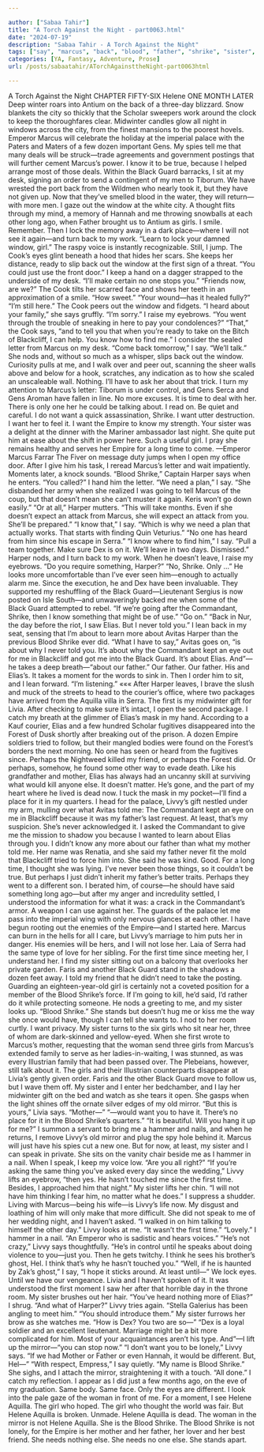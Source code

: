 ```yaml
---

author: ["Sabaa Tahir"]
title: "A Torch Against the Night - part0063.html"
date: "2024-07-19"
description: "Sabaa Tahir - A Torch Against the Night"
tags: ["say", "marcus", "back", "blood", "father", "shrike", "sister", "livvy", "girl", "want", "elia", "one", "know", "first", "harper", "window", "black", "guard", "since", "helene", "eye", "take", "time", "need", "commandant"]
categories: [YA, Fantasy, Adventure, Prose]
url: /posts/sabaatahir/ATorchAgainsttheNight-part0063html

---
```



A Torch Against the Night
CHAPTER FIFTY-SIX
Helene
ONE MONTH LATER
Deep winter roars into Antium on the back of a three-day blizzard. Snow blankets the city so thickly that the Scholar sweepers work around the clock to keep the thoroughfares clear. Midwinter candles glow all night in windows across the city, from the finest mansions to the poorest hovels.
Emperor Marcus will celebrate the holiday at the imperial palace with the Paters and Maters of a few dozen important Gens. My spies tell me that many deals will be struck—trade agreements and government postings that will further cement Marcus’s power.
I know it to be true, because I helped arrange most of those deals.
Within the Black Guard barracks, I sit at my desk, signing an order to send a contingent of my men to Tiborum. We have wrested the port back from the Wildmen who nearly took it, but they have not given up. Now that they’ve smelled blood in the water, they will return—with more men.
I gaze out the window at the white city. A thought flits through my mind, a memory of Hannah and me throwing snowballs at each other long ago, when Father brought us to Antium as girls. I smile. Remember. Then I lock the memory away in a dark place—where I will not see it again—and turn back to my work.
“Learn to lock your damned window, girl.”
The raspy voice is instantly recognizable. Still, I jump. The Cook’s eyes glint beneath a hood that hides her scars. She keeps her distance, ready to slip back out the window at the first sign of a threat.
“You could just use the front door.” I keep a hand on a dagger strapped to the underside of my desk. “I’ll make certain no one stops you.”
“Friends now, are we?” The Cook tilts her scarred face and shows her teeth in an approximation of a smile. “How sweet.”
“Your wound—has it healed fully?”
“I’m still here.” The Cook peers out the window and fidgets. “I heard about your family,” she says gruffly. “I’m sorry.”
I raise my eyebrows. “You went through the trouble of sneaking in here to pay your condolences?”
“That,” the Cook says, “and to tell you that when you’re ready to take on the Bitch of Blackcliff, I can help. You know how to find me.”
I consider the sealed letter from Marcus on my desk. “Come back tomorrow,” I say. “We’ll talk.”
She nods and, without so much as a whisper, slips back out the window. Curiosity pulls at me, and I walk over and peer out, scanning the sheer walls above and below for a hook, scratches, any indication as to how she scaled an unscaleable wall. Nothing. I’ll have to ask her about that trick.
I turn my attention to Marcus’s letter:
Tiborum is under control, and Gens Serca and Gens Aroman have fallen in line. No more excuses. It is time to deal with her.
There is only one her he could be talking about. I read on.
Be quiet and careful. I do not want a quick assassination, Shrike. I want utter destruction. I want her to feel it. I want the Empire to know my strength.
Your sister was a delight at the dinner with the Mariner ambassador last night. She quite put him at ease about the shift in power here. Such a useful girl. I pray she remains healthy and serves her Empire for a long time to come.
—Emperor Marcus Farrar
The Fiver on message duty jumps when I open my office door. After I give him his task, I reread Marcus’s letter and wait impatiently. Moments later, a knock sounds.
“Blood Shrike,” Captain Harper says when he enters. “You called?”
I hand him the letter. “We need a plan,” I say. “She disbanded her army when she realized I was going to tell Marcus of the coup, but that doesn’t mean she can’t muster it again. Keris won’t go down easily.”
“Or at all,” Harper mutters. “This will take months. Even if she doesn’t expect an attack from Marcus, she will expect an attack from you. She’ll be prepared.”
“I know that,” I say. “Which is why we need a plan that actually works. That starts with finding Quin Veturius.”
“No one has heard from him since his escape in Serra.”
“I know where to find him,” I say. “Pull a team together. Make sure Dex is on it. We’ll leave in two days. Dismissed.”
Harper nods, and I turn back to my work. When he doesn’t leave, I raise my eyebrows. “Do you require something, Harper?”
“No, Shrike. Only …” He looks more uncomfortable than I’ve ever seen him—enough to actually alarm me. Since the execution, he and Dex have been invaluable. They supported my reshuffling of the Black Guard—Lieutenant Sergius is now posted on Isle South—and unwaveringly backed me when some of the Black Guard attempted to rebel.
“If we’re going after the Commandant, Shrike, then I know something that might be of use.”
“Go on.”
“Back in Nur, the day before the riot, I saw Elias. But I never told you.”
I lean back in my seat, sensing that I’m about to learn more about Avitas Harper than the previous Blood Shrike ever did.
“What I have to say,” Avitas goes on, “is about why I never told you. It’s about why the Commandant kept an eye out for me in Blackcliff and got me into the Black Guard. It’s about Elias. And”—he takes a deep breath—“about our father.”
Our father.
Our father. His and Elias’s.
It takes a moment for the words to sink in. Then I order him to sit, and I lean forward.
“I’m listening.”
«««
After Harper leaves, I brave the slush and muck of the streets to head to the courier’s office, where two packages have arrived from the Aquilla villa in Serra. The first is my midwinter gift for Livia. After checking to make sure it’s intact, I open the second package.
I catch my breath at the glimmer of Elias’s mask in my hand. According to a Kauf courier, Elias and a few hundred Scholar fugitives disappeared into the Forest of Dusk shortly after breaking out of the prison. A dozen Empire soldiers tried to follow, but their mangled bodies were found on the Forest’s borders the next morning.
No one has seen or heard from the fugitives since.
Perhaps the Nightweed killed my friend, or perhaps the Forest did. Or perhaps, somehow, he found some other way to evade death. Like his grandfather and mother, Elias has always had an uncanny skill at surviving what would kill anyone else.
It doesn’t matter. He’s gone, and the part of my heart where he lived is dead now. I tuck the mask in my pocket—I’ll find a place for it in my quarters.
I head for the palace, Livvy’s gift nestled under my arm, mulling over what Avitas told me: The Commandant kept an eye on me in Blackcliff because it was my father’s last request. At least, that’s my suspicion. She’s never acknowledged it.
I asked the Commandant to give me the mission to shadow you because I wanted to learn about Elias through you. I didn’t know any more about our father than what my mother told me. Her name was Renatia, and she said my father never fit the mold that Blackcliff tried to force him into. She said he was kind. Good. For a long time, I thought she was lying. I’ve never been those things, so it couldn’t be true. But perhaps I just didn’t inherit my father’s better traits. Perhaps they went to a different son.
I berated him, of course—he should have said something long ago—but after my anger and incredulity settled, I understood the information for what it was: a crack in the Commandant’s armor. A weapon I can use against her.
The guards of the palace let me pass into the imperial wing with only nervous glances at each other. I have begun rooting out the enemies of the Empire—and I started here. Marcus can burn in the hells for all I care, but Livvy’s marriage to him puts her in danger. His enemies will be hers, and I will not lose her.
Laia of Serra had the same type of love for her sibling. For the first time since meeting her, I understand her.
I find my sister sitting out on a balcony that overlooks her private garden. Faris and another Black Guard stand in the shadows a dozen feet away. I told my friend that he didn’t need to take the posting. Guarding an eighteen-year-old girl is certainly not a coveted position for a member of the Blood Shrike’s force.
If I’m going to kill, he’d said, I’d rather do it while protecting someone.
He nods a greeting to me, and my sister looks up.
“Blood Shrike.” She stands but doesn’t hug me or kiss me the way she once would have, though I can tell she wants to. I nod to her room curtly. I want privacy.
My sister turns to the six girls who sit near her, three of whom are dark-skinned and yellow-eyed. When she first wrote to Marcus’s mother, requesting that the woman send three girls from Marcus’s extended family to serve as her ladies-in-waiting, I was stunned, as was every Illustrian family that had been passed over. The Plebeians, however, still talk about it.
The girls and their Illustrian counterparts disappear at Livia’s gently given order. Faris and the other Black Guard move to follow us, but I wave them off. My sister and I enter her bedchamber, and I lay her midwinter gift on the bed and watch as she tears it open.
She gasps when the light shines off the ornate silver edges of my old mirror.
“But this is yours,” Livia says. “Mother—”
“—would want you to have it. There’s no place for it in the Blood Shrike’s quarters.”
“It is beautiful. Will you hang it up for me?”
I summon a servant to bring me a hammer and nails, and when he returns, I remove Livvy’s old mirror and plug the spy hole behind it. Marcus will just have his spies cut a new one. But for now, at least, my sister and I can speak in private.
She sits on the vanity chair beside me as I hammer in a nail. When I speak, I keep my voice low.
“Are you all right?”
“If you’re asking the same thing you’ve asked every day since the wedding,” Livvy lifts an eyebrow, “then yes. He hasn’t touched me since the first time. Besides, I approached him that night.” My sister lifts her chin. “I will not have him thinking I fear him, no matter what he does.”
I suppress a shudder. Living with Marcus—being his wife—is Livvy’s life now. My disgust and loathing of him will only make that more difficult. She did not speak to me of her wedding night, and I haven’t asked.
“I walked in on him talking to himself the other day.” Livvy looks at me. “It wasn’t the first time.”
“Lovely.” I hammer in a nail. “An Emperor who is sadistic and hears voices.”
“He’s not crazy,” Livvy says thoughtfully. “He’s in control until he speaks about doing violence to you—just you. Then he gets twitchy. I think he sees his brother’s ghost, Hel. I think that’s why he hasn’t touched you.”
“Well, if he is haunted by Zak’s ghost,” I say, “I hope it sticks around. At least until—”
We lock eyes. Until we have our vengeance. Livia and I haven’t spoken of it. It was understood the first moment I saw her after that horrible day in the throne room.
My sister brushes out her hair. “You’ve heard nothing more of Elias?”
I shrug.
“And what of Harper?” Livvy tries again. “Stella Galerius has been angling to meet him.”
“You should introduce them.”
My sister furrows her brow as she watches me. “How is Dex? You two are so—”
“Dex is a loyal soldier and an excellent lieutenant. Marriage might be a bit more complicated for him. Most of your acquaintances aren’t his type. And”—I lift up the mirror—“you can stop now.”
“I don’t want you to be lonely,” Livvy says. “If we had Mother or Father or even Hannah, it would be different. But, Hel—”
“With respect, Empress,” I say quietly. “My name is Blood Shrike.”
She sighs, and I attach the mirror, straightening it with a touch. “All done.”
I catch my reflection. I appear as I did just a few months ago, on the eve of my graduation. Same body. Same face. Only the eyes are different. I look into the pale gaze of the woman in front of me. For a moment, I see Helene Aquilla. The girl who hoped. The girl who thought the world was fair.
But Helene Aquilla is broken. Unmade. Helene Aquilla is dead.
The woman in the mirror is not Helene Aquilla. She is the Blood Shrike. The Blood Shrike is not lonely, for the Empire is her mother and her father, her lover and her best friend. She needs nothing else. She needs no one else.
She stands apart.

